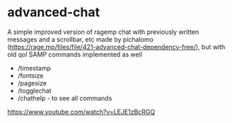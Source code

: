 # advanced-chat
A simple improved version of ragemp chat with previously written messages and a scrollbar, etc made by pichalomo (https://rage.mp/files/file/421-advanced-chat-dependency-free/), but with old qol SAMP commands implemented as well

* /timestamp
* /fontsize
* /pagesize
* /togglechat
* /chathelp - to see all commands

https://www.youtube.com/watch?v=LEJE1zBcRGQ
